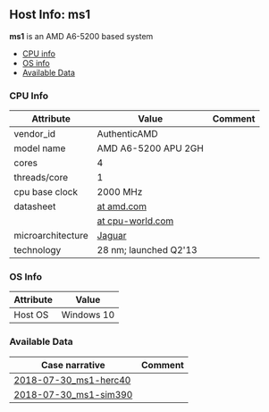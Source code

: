 ## Host Info: ms1

**ms1** is an AMD A6-5200 based system

- [CPU info](#user-content-cpu)
- [OS info](#user-content-os)
- [Available Data](#user-content-data)

### <a id="cpu">CPU Info</a>

| Attribute | Value | Comment |
| --------- | ----- | ------- |
| vendor_id    | AuthenticAMD | |
| model name   | AMD A6-5200 APU 2GH | |
| cores        |  4 | |
| threads/core |  1 |  |
| cpu base clock  | 2000 MHz | |
| datasheet    | [at amd.com](https://products.amd.com/en-us/search/APU/AMD-A-Series-Processors/AMD-A6-Series-APU-for-Desktops/A6-5200-with-Radeon%E2%84%A2-HD-8400/41) | |
|              | [at cpu-world.com](http://www.cpu-world.com/CPUs/Jaguar/AMD-A6-Series%20A6-5200.html) | |
| microarchitecture | [Jaguar](https://en.wikipedia.org/wiki/Jaguar_(microarchitecture)) | |
| technology   | 28 nm; launched Q2'13 | |

### <a id="os">OS Info</a>

| Attribute | Value |
| --------- | ----- |
| Host OS      | Windows 10 |

### <a id="data">Available Data</a>

| Case narrative | Comment |
| -------------- | ------- |
| [2018-07-30_ms1-herc40](2018-07-30_ms1-herc40.md) | |
| [2018-07-30_ms1-sim390](2018-07-30_ms1-sim390.md) | |
